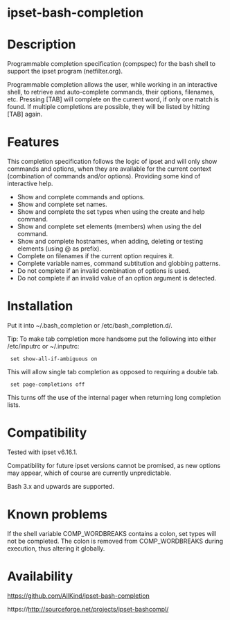 ipset-bash-completion
=====================

Description
===========

Programmable completion specification (compspec) for the bash shell to support the ipset program (netfilter.org).


Programmable completion allows the user, while working in an interactive shell, to retrieve and auto-complete commands,
their options, filenames, etc.
Pressing [TAB] will complete on the current word, if only one match is found.
If multiple completions are possible, they will be listed by hitting [TAB] again.


Features
========

This completion specification follows the logic of ipset and will only show commands and options, 
when they are available for the current context (combination of commands and/or options).
Providing some kind of interactive help.

- Show and complete commands and options.
- Show and complete set names.
- Show and complete the set types when using the create and help command.
- Show and complete set elements (members) when using the del command.
- Show and complete hostnames, when adding, deleting or testing elements (using @ as prefix).
- Complete on filenames if the current option requires it.
- Complete variable names, command subtitution and globbing patterns.
- Do not complete if an invalid combination of options is used.
- Do not complete if an invalid value of an option argument is detected.


Installation
============

Put it into ~/.bash_completion or /etc/bash_completion.d/.

Tip: To make tab completion more handsome put the following into either /etc/inputrc or ~/.inputrc:

     set show-all-if-ambiguous on

This will allow single tab completion as opposed to requiring a double tab.

     set page-completions off

This turns off the use of the internal pager when returning long completion lists.


Compatibility
=============

Tested with ipset v6.16.1.

Compatibility for future ipset versions cannot be promised, as new options may appear, 
which of course are currently unpredictable.

Bash 3.x and upwards are supported.


Known problems
=============
If the shell variable COMP_WORDBREAKS contains a colon, set types will not be completed.
The colon is removed from COMP_WORDBREAKS during execution, thus altering it globally.


Availability
============

https://github.com/AllKind/ipset-bash-completion

https://http://sourceforge.net/projects/ipset-bashcompl/
